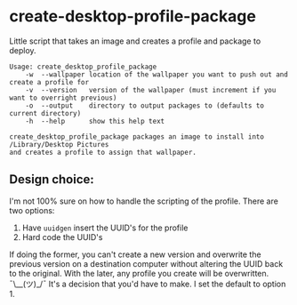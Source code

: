# create-desktop-profile-package
Little script that takes an image and creates a profile and package to deploy.

    Usage: create_desktop_profile_package
        -w  --wallpaper location of the wallpaper you want to push out and create a profile for
        -v  --version   version of the wallpaper (must increment if you want to overright previous)
        -o  --output    directory to output packages to (defaults to current directory)
        -h  --help      show this help text

    create_desktop_profile_package packages an image to install into /Library/Desktop Pictures
    and creates a profile to assign that wallpaper.

## Design choice:
I'm not 100% sure on how to handle the scripting of the profile. There are two
options:
1) Have `uuidgen` insert the UUID's for the profile
2) Hard code the UUID's

If doing the former, you can't create a new version and overwrite the previous
version on a destination computer without altering the UUID back to the
original. With the later, any profile you create will be overwritten.
¯\\__(ツ)_/¯ It's a decision that you'd have to make. I set the default to option 1.
